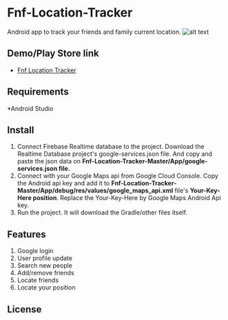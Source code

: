 # Fnf-Location-Tracker
Android app to track your friends and family current location.
![alt text](https://i.ibb.co/ZVQTXby/Screenshot-2019-10-19-12-01-03-234-xyz-mmhasanovee-fnflocationtracker.png )


## Demo/Play Store link
* [Fnf Location Tracker](https://play.google.com/store/apps/details?id=xyz.mmhasanovee.fnflocationtracker)

## Requirements
*Android Studio

## Install
1. Connect Firebase Realtime database to the project. Download the Realtime Database project's google-services.json file. And copy
and paste the json data on **Fnf-Location-Tracker-Master/App/google-services.json file.**
2. Connect with your Google Maps api from Google Cloud Console. Copy the Android api key and add it to 
**Fnf-Location-Tracker-Master/App/debug/res/values/google_maps_api.xml** file's **Your-Key-Here position**. Replace the Your-Key-Here by
Google Maps Android Api key.
3. Run the project. It will download the Gradle/other files itself.

## Features

1. Google login
2. User profile update
3. Search new people
4. Add/remove friends
5. Locate friends
6. Locate your position



## License

``` 

```
